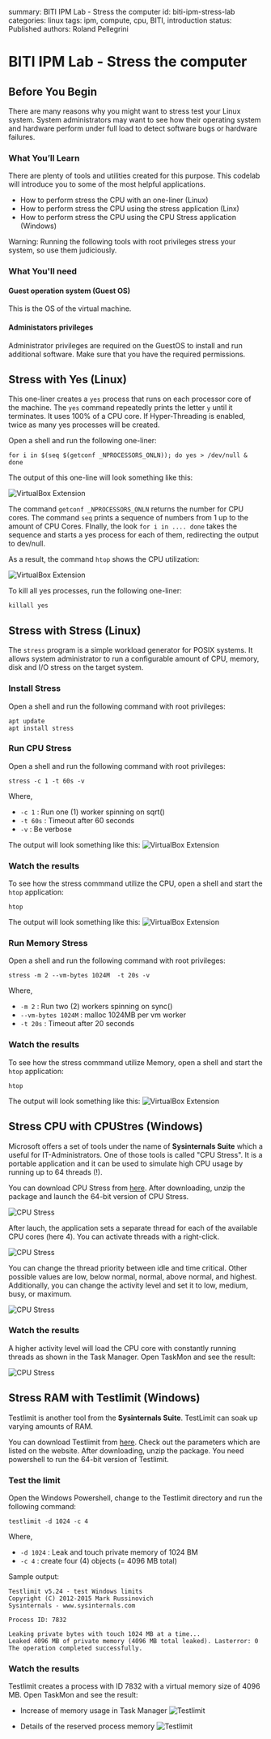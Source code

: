 summary: BITI IPM Lab - Stress the computer
id: biti-ipm-stress-lab
categories: linux
tags: ipm, compute, cpu, BITI, introduction
status: Published
authors: Roland Pellegrini

# BITI IPM Lab - Stress the computer
<!-- ------------------------ -->
## Before You Begin 

There are many reasons why you might want to stress test your Linux system. System administrators may want to see how their operating system and hardware perform under full load to detect software bugs or hardware failures.

### What You’ll Learn

There are plenty of tools and utilities created for this purpose. This codelab will introduce you to some of the most helpful applications.

* How to perform stress the CPU with an one-liner (Linux)
* How to perform stress the CPU using the stress application (Linx)
* How to perform stress the CPU using the CPU Stress application (Windows)

<aside class="positive">
Warning: Running the following tools with root privileges stress your system, so use them judiciously.
</aside>

### What You'll need

#### Guest operation system (Guest OS)

This is the OS of the virtual machine.

#### Administators privileges

Administrator privileges are required on the GuestOS to install and run additional software. Make sure that you have the required permissions.


## Stress with Yes (Linux)

This one-liner creates a `yes` process that runs on each processor core of the machine. The `yes` command repeatedly prints the letter `y` until it terminates. It uses 100% of a CPU core. If Hyper-Threading is enabled, twice as many yes processes will be created.

Open a shell and run the following one-liner:

```
for i in $(seq $(getconf _NPROCESSORS_ONLN)); do yes > /dev/null & done
```

The output of this one-line will look something like this:

![VirtualBox Extension](./img/biti-ipm-stress-yes-cmd.png)

The command `getconf _NPROCESSORS_ONLN` returns the number for CPU cores. The command `seq` prints a sequence of numbers from 1 up to the amount of CPU Cores. FInally, the look `for i in .... done` takes the sequence and starts a yes process for each of them, redirecting the output to dev/null.

As a result, the command `htop` shows the CPU utilization:

![VirtualBox Extension](./img/biti-ipm-stress-yes-htop.png)

To kill all yes processes, run the following one-liner:

```
killall yes
```

## Stress with Stress (Linux)

The `stress` program is a simple workload generator for POSIX systems. It allows system administrator to run a configurable amount of CPU, memory, disk and I/O stress on the target system.

### Install Stress

Open a shell and run the following command with root privileges:

```
apt update
apt install stress
```

### Run CPU Stress

Open a shell and run the following command with root privileges:

```
stress -c 1 -t 60s -v
```

Where,
* `-c 1`   : Run one (1) worker spinning on sqrt()
* `-t 60s` : Timeout after 60 seconds
* `-v`     : Be verbose

The output will look something like this:
![VirtualBox Extension](./img/biti-ipm-stress-cmd.png)


### Watch the results

To see how the stress commmand utilize the CPU, open a shell and start the `htop` application:
```
htop
```

The output will look something like this:
![VirtualBox Extension](./img/biti-ipm-stress-result-htop.png)

### Run Memory Stress

Open a shell and run the following command with root privileges:

```
stress -m 2 --vm-bytes 1024M  -t 20s -v
```

Where,
* `-m 2`   : Run two (2) workers spinning on sync()
* `--vm-bytes 1024M` : malloc 1024MB per vm worker
* `-t 20s` : Timeout after 20 seconds


### Watch the results

To see how the stress commmand utilize Memory, open a shell and start the `htop` application:
```
htop
```

The output will look something like this:
![VirtualBox Extension](./img/biti-ipm-stress-result-htop-memory.png)

## Stress CPU with CPUStres (Windows)

Microsoft offers a set of tools under the name of **Sysinternals Suite** which a useful for IT-Administrators. One of those tools is called "CPU Stress". It is a portable application and it can be used to simulate high CPU usage by running up to 64 threads (!).

You can download CPU Stress from [here](https://docs.microsoft.com/en-us/sysinternals/downloads/cpustres). After downloading, unzip the package and launch the 64-bit version of CPU Stress.

![CPU Stress](./img/biti-ipm-compute-windows-cpustress.png)

After lauch, the application sets a separate thread for each of the available CPU cores (here 4). You can activate threads with a right-click.

![CPU Stress](./img/biti-ipm-compute-windows-cpustress-activate.png)

You can change the thread priority between idle and time critical. Other possible values are low, below normal, normal, above normal, and highest. Additionally, you can change the activity level and set it to low, medium, busy, or maximum. 

![CPU Stress](./img/biti-ipm-compute-windows-cpustress-maximum.png)

### Watch the results

A higher activity level will load the CPU core with constantly running threads as shown in the Task Manager. Open TaskMon and see the result:

![CPU Stress](./img/biti-ipm-compute-windows-cpustress-taskman.png)


## Stress RAM with Testlimit (Windows)

Testlimit is another tool from the **Sysinternals Suite**. TestLimit can soak up varying amounts of RAM.

You can download Testlimit from [here](https://docs.microsoft.com/en-us/sysinternals/downloads/testlimit). Check out the parameters which are listed on the website. After downloading, unzip the package. You need powershell to run the 64-bit version of Testlimit.

### Test the limit

Open the Windows Powershell, change to the Testlimit directory and run the following command:

```
testlimit -d 1024 -c 4
```

Where,
* `-d 1024` : Leak and touch private memory of 1024 BM
* `-c 4`     : create four (4) objects (= 4096 MB total) 

Sample output:
```
Testlimit v5.24 - test Windows limits
Copyright (C) 2012-2015 Mark Russinovich
Sysinternals - www.sysinternals.com

Process ID: 7832

Leaking private bytes with touch 1024 MB at a time...
Leaked 4096 MB of private memory (4096 MB total leaked). Lasterror: 0
The operation completed successfully.
```

### Watch the results

Testlimit creates a process with ID 7832 with a virtual memory size of 4096 MB. Open TaskMon and see the result:

* Increase of memory usage in Task Manager
![Testlimit](./img/biti-ipm-compute-windows-testlimit-taskman.png)

* Details of the reserved process memory
![Testlimit](./img/biti-ipm-compute-windows-testlimit-procmem.png)
